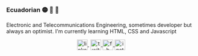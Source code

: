 ### Ecuadorian :yellow_circle: :large_blue_circle: :red_circle: 

Electronic and Telecommunications Engineering, sometimes developer but always an optimist. I'm currently learning HTML, CSS and Javascript 


<p align="center">
   <a href="https://www.linkedin.com/in/balechon96/" target="blank" style='margin-right:4px'>
    <img align="center" src="https://cdn.jsdelivr.net/npm/simple-icons@3.0.1/icons/linkedin.svg" alt="linkedin" height="28px" width="28px" />
  </a>
  <a href="https://twitter.com/balechon" target="blank">
    <img align="center" src="https://cdn.jsdelivr.net/npm/simple-icons@3.0.1/icons/twitter.svg" alt="twitter" height="28px" width="28px" />
  </a>
  <a href="https://www.facebook.com/brayan.alexis.9279/" target="blank">
    <img align="center" src="https://cdn.jsdelivr.net/npm/simple-icons@3.0.1/icons/facebook.svg" alt="fb" height="28px" width="28px" />
  </a>
  <a href="https://www.instagram.com/balechon_/" target="blank">
    <img align="center" src="https://cdn.jsdelivr.net/npm/simple-icons@3.0.1/icons/instagram.svg" alt="insta" height="28px" width="28px" />
  </a>
</p>
